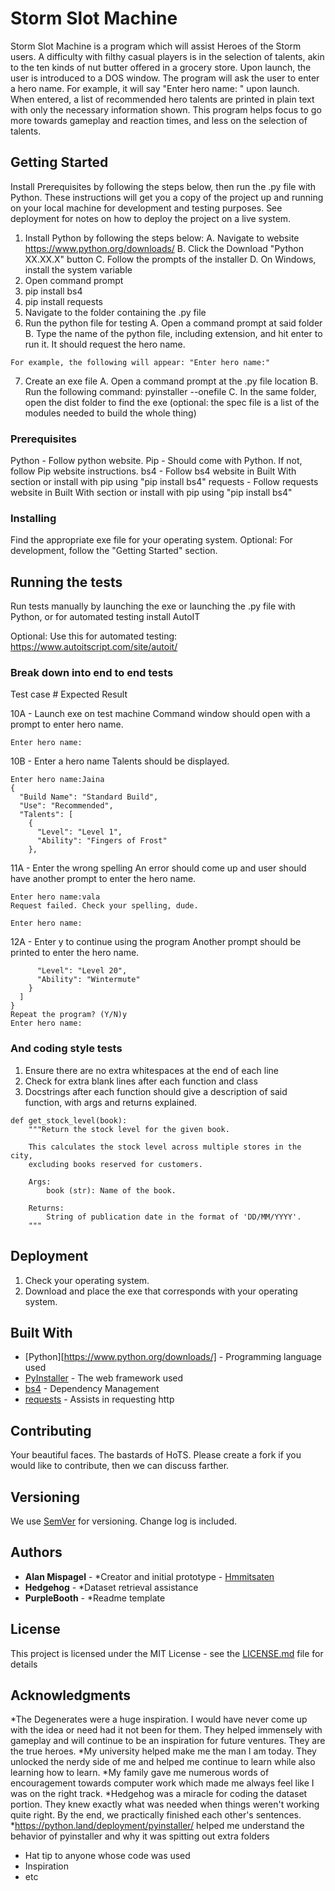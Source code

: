 # Storm Slot Machine

Storm Slot Machine is a program which will assist Heroes of the Storm users.
A difficulty with filthy casual players is in the selection of talents, akin to the ten kinds of nut butter offered in a grocery store.
Upon launch, the user is introduced to a DOS window. 
The program will ask the user to enter a hero name. For example, it will say "Enter hero name: " upon launch.
When entered, a list of recommended hero talents are printed in plain text with only the necessary information shown. 
This program helps focus to go more towards gameplay and reaction times, and less on the selection of talents.

## Getting Started

Install Prerequisites by following the steps below, then run the .py file with Python.
These instructions will get you a copy of the project up and running on your local machine for development and testing purposes. See deployment for notes on how to deploy the project on a live system.

1. Install Python by following the steps below:
  A. Navigate to website https://www.python.org/downloads/
  B. Click the Download "Python XX.XX.X" button
  C. Follow the prompts of the installer
  D. On Windows, install the system variable 
2. Open command prompt
3. pip install bs4
4. pip install requests
5. Navigate to the folder containing the .py file
6. Run the python file for testing
  A. Open a command prompt at said folder
  B. Type the name of the python file, including extension, and hit enter to run it. It should request the hero name.
```
For example, the following will appear: "Enter hero name:"
```
7. Create an exe file
  A. Open a command prompt at the .py file location
  B. Run the following command: pyinstaller --onefile <py file name>
  C. In the same folder, open the dist folder to find the exe (optional: the spec file is a list of the modules needed to build the whole thing)

### Prerequisites

Python - Follow python website.
Pip - Should come with Python. If not, follow Pip website instructions.
bs4 - Follow bs4 website in Built With section or install with pip using "pip install bs4"
requests - Follow requests website in Built With section or install with pip using "pip install bs4"

### Installing

Find the appropriate exe file for your operating system.
Optional: For development, follow the "Getting Started" section.

## Running the tests

Run tests manually by launching the exe or launching the .py file with Python, or for automated testing install AutoIT

Optional: Use this for automated testing:
https://www.autoitscript.com/site/autoit/

### Break down into end to end tests

Test case #
Expected Result

10A - Launch exe on test machine
      Command window should open with a prompt to enter hero name.
```
Enter hero name:
```

10B - Enter a hero name
      Talents should be displayed.
```
Enter hero name:Jaina
{
  "Build Name": "Standard Build",
  "Use": "Recommended",
  "Talents": [
    {
      "Level": "Level 1",
      "Ability": "Fingers of Frost"
    },
```

11A - Enter the wrong spelling
      An error should come up and user should have another prompt to enter the hero name.
```
Enter hero name:vala
Request failed. Check your spelling, dude.

Enter hero name:
```

12A - Enter y to continue using the program
      Another prompt should be printed to enter the hero name.
```
      "Level": "Level 20",
      "Ability": "Wintermute"
    }
  ]
}
Repeat the program? (Y/N)y
Enter hero name:
```

### And coding style tests

1. Ensure there are no extra whitespaces at the end of each line
2. Check for extra blank lines after each function and class
3. Docstrings after each function should give a description of said function, with args and returns explained.
```
def get_stock_level(book):
    """Return the stock level for the given book.

    This calculates the stock level across multiple stores in the city,
    excluding books reserved for customers.

    Args:
        book (str): Name of the book.

    Returns:
        String of publication date in the format of 'DD/MM/YYYY'.
    """
```

## Deployment

1. Check your operating system.
2. Download and place the exe that corresponds with your operating system.

## Built With

* [Python][https://www.python.org/downloads/] - Programming language used
* [PyInstaller](https://pyinstaller.org/) - The web framework used
* [bs4](https://pypi.org/project/beautifulsoup4/) - Dependency Management
* [requests](https://docs.python-requests.org/) - Assists in requesting http

## Contributing

Your beautiful faces. The bastards of HoTS.
Please create a fork if you would like to contribute, then we can discuss farther.

## Versioning

We use [SemVer](http://semver.org/) for versioning.
Change log is included.

## Authors

* **Alan Mispagel** - *Creator and initial prototype - [Hmmitsaten](https://github.com/hmmitsaten)
* **Hedgehog** - *Dataset retrieval assistance
* **PurpleBooth** - *Readme template

## License

This project is licensed under the MIT License - see the [LICENSE.md](LICENSE.md) file for details

## Acknowledgments

*The Degenerates were a huge inspiration. I would have never come up with the idea or need had it not been for them. They helped immensely with gameplay and will continue to be an inspiration for future ventures. They are the true heroes.
*My university helped make me the man I am today. They unlocked the nerdy side of me and helped me continue to learn while also learning how to learn.
*My family gave me numerous words of encouragement towards computer work which made me always feel like I was on the right track.
*Hedgehog was a miracle for coding the dataset portion. They knew exactly what was needed when things weren't working quite right. By the end, we practically finished each other's sentences.
*https://python.land/deployment/pyinstaller/ helped me understand the behavior of pyinstaller and why it was spitting out extra folders

* Hat tip to anyone whose code was used
* Inspiration
* etc
